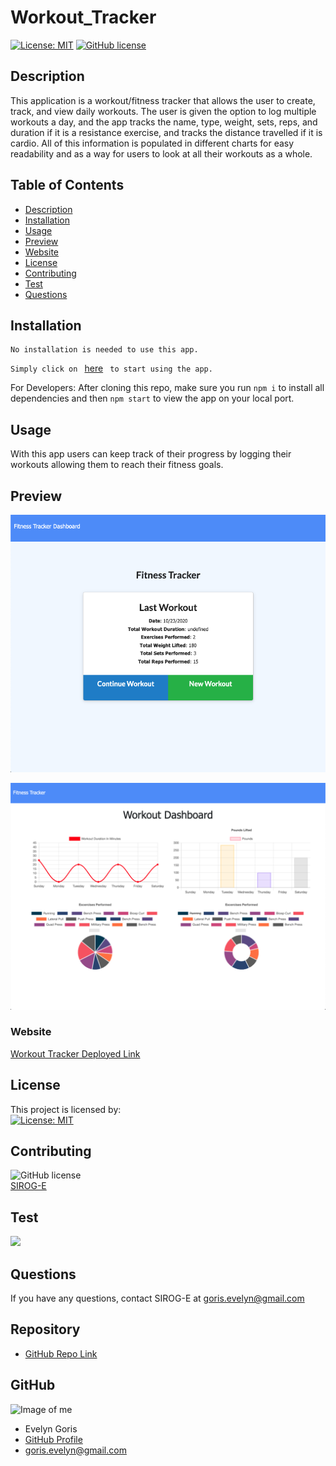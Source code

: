 # Workout_Tracker


[![License: MIT](https://img.shields.io/badge/License-MIT-yellow.svg)](https://opensource.org/licenses/MIT)
[![GitHub license](https://img.shields.io/badge/Made%20by-SIROG--E-ab8c9b?style=flat&logo=github)](http://https://github.com/SIROG-E)  
  
## Description
This application is a workout/fitness tracker that allows the user to create, track, and view daily workouts. The user is given the option to log multiple workouts a day, and the app tracks the name, type, weight, sets, reps, and duration if it is a resistance exercise, and tracks the distance travelled if it is cardio. All of this information is populated in different charts for easy readability and as a way for users to look at all their workouts as a whole. 


## Table of Contents
* [Description](#description)
* [Installation](#installation)
* [Usage](#usage)
* [Preview](#preview)
* [Website](#website)
* [License](#license)
* [Contributing](#contributing)
* [Test](#tests)
* [Questions](#questions)
  
## Installation

```
No installation is needed to use this app. 
  ```
`Simply click on ` [here](https://workout-tracker-eg.herokuapp.com/)  ` to start using the app.`

For Developers: After cloning this repo, make sure you run `npm i` to install all dependencies and then `npm start` to view the app on your local port. 
 

## Usage
With this app users can keep track of their progress by logging their workouts allowing them to reach their fitness goals.


## Preview
![Workout Tracker Preview](assets/images/Workout_Tracker_Preview.png) 

![Workout Tracker](assets/images/Workout_Tracker_Preview1.png) 

### Website

[Workout Tracker Deployed Link](https://workout-tracker-eg.herokuapp.com/) 

## License
This project is licensed by:\
[![License: MIT](https://img.shields.io/badge/License-MIT-yellow.svg)](https://opensource.org/licenses/MIT) 

## Contributing
![GitHub license](https://img.shields.io/badge/Made%20by-SIROG--E-ab8c9b?style=flat&logo=github)\
[SIROG-E](https://github.com/SIROG-E)

## Test
![](https://img.shields.io/badge/Test-100%25-success?style=flat&logo=node.js) 

## Questions
If you have any questions, contact SIROG-E at goris.evelyn@gmail.com
  
## Repository
- [GitHub Repo Link](https://github.com/SIROG-E/Workout_Tracker)
  
## GitHub
![Image of me](https://avatars2.githubusercontent.com/u/70104520?s=150&u=8e74301d42e60aae2307f5628e80c8f9cf9f8263&v=4)
- Evelyn Goris
- [GitHub Profile](https://github.com/SIROG-E)
- goris.evelyn@gmail.com